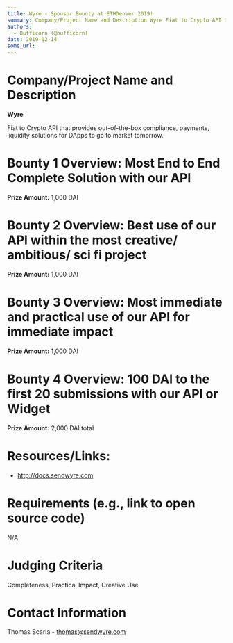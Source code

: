 ```yaml
---
title: Wyre - Sponsor Bounty at ETHDenver 2019!
summary: Company/Project Name and Description Wyre Fiat to Crypto API that provides out-of-the-box compliance, payments, liquidity solutions for DApps to go to market tomorrow. Bounty 1 Overview- Most End to End Complete Solution with our API Prize Amount- 1,000 DAI Bounty 2 Overview- Best use of our API within the most creative/ ambitious/ sci fi project Prize Amount- 1,000 DAI Bounty 3 Overview- Most immediate and practical use of our API for immediate impact Prize Amount- 1,000 DAI Bounty 4 Overview-
authors:
  - Bufficorn (@bufficorn)
date: 2019-02-14
some_url: 
---
```


# Company/Project Name and Description

**Wyre**

Fiat to Crypto API that provides out-of-the-box compliance, payments, liquidity solutions for DApps to go to market tomorrow. 

# Bounty 1 Overview: Most End to End Complete Solution with our API

**Prize Amount:** 1,000 DAI

# Bounty 2 Overview: Best use of our API within the most creative/ ambitious/ sci fi project

**Prize Amount:** 1,000 DAI

# Bounty 3 Overview: Most immediate and practical use of our API for immediate impact

**Prize Amount:** 1,000 DAI

# Bounty 4 Overview: 100 DAI to the first 20 submissions with our API or Widget

**Prize Amount:** 2,000 DAI total


# Resources/Links:
- http://docs.sendwyre.com

# Requirements (e.g., link to open source code)
N/A

# Judging Criteria

Completeness, Practical Impact, Creative Use

# Contact Information

Thomas Scaria - thomas@sendwyre.com




